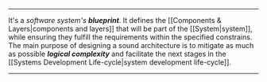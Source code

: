 ***

It's a *software system's* ***blueprint***. It defines the [[Components & Layers|components and layers]] that will be part of the [[System|system]], while ensuring they fulfill the requirements within the specified constrains. The main purpose of designing a sound architecture is to mitigate as much as possible ***logical complexity*** and facilitate the next stages in the [[Systems Development Life-cycle|system development life-cycle]].

***